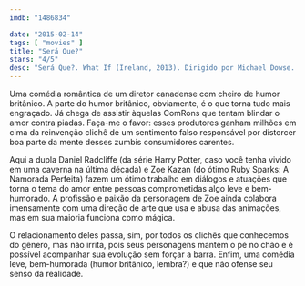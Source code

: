 ```yaml
---
imdb: "1486834"

date: "2015-02-14"
tags: [ "movies" ]
title: "Será Que?"
stars: "4/5"
desc: "Será Que?. What If (Ireland, 2013). Dirigido por Michael Dowse. Escrito por Elan Mastai, T.J. Dawe, Michael Rinaldi. Com Daniel Radcliffe, Zoe Kazan, Megan Park, Adam Driver, Mackenzie Davis, Rafe Spall, Lucius Hoyos, Jemima Rooper, Tommie-Amber Pirie."
---
```

Uma comédia romântica de um diretor canadense com cheiro de humor britânico. A parte do humor britânico, obviamente, é o que torna tudo mais engraçado. Já chega de assistir àquelas ComRons que tentam blindar o amor contra piadas. Faça-me o favor: esses produtores ganham milhões em cima da reinvenção clichê de um sentimento falso responsável por distorcer boa parte da mente desses zumbis consumidores carentes.

Aqui a dupla Daniel Radcliffe (da série Harry Potter, caso você tenha vivido em uma caverna na última década) e Zoe Kazan (do ótimo Ruby Sparks: A Namorada Perfeita) fazem um ótimo trabalho em diálogos e atuações que torna o tema do amor entre pessoas comprometidas algo leve e bem-humorado. A profissão e paixão da personagem de Zoe ainda colabora imensamente com uma direção de arte que usa e abusa das animações, mas em sua maioria funciona como mágica.

O relacionamento deles passa, sim, por todos os clichês que conhecemos do gênero, mas não irrita, pois seus personagens mantém o pé no chão e é possível acompanhar sua evolução sem forçar a barra. Enfim, uma comédia leve, bem-humorada (humor britânico, lembra?) e que não ofense seu senso da realidade.
